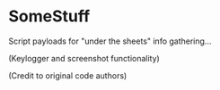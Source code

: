 # SomeStuff

Script payloads for "under the sheets" info gathering...


(Keylogger and screenshot functionality)

(Credit to original code authors)
